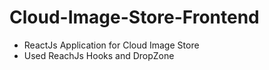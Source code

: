 # Cloud-Image-Store-Frontend
- ReactJs Application for Cloud Image Store
- Used ReachJs Hooks and DropZone
